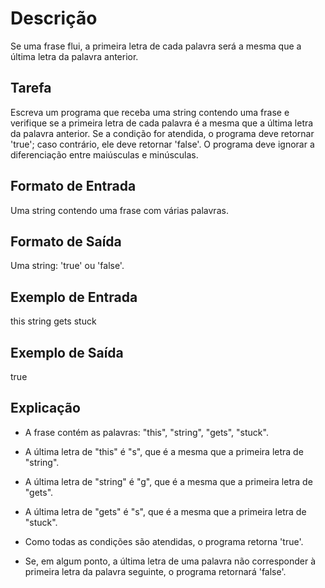 # Descrição

Se uma frase flui, a primeira letra de cada palavra será a mesma que a última letra da palavra anterior.

## Tarefa

Escreva um programa que receba uma string contendo uma frase e verifique se a primeira letra de cada palavra é a mesma que a última letra da palavra anterior. Se a condição for atendida, o programa deve retornar 'true'; caso contrário, ele deve retornar 'false'. O programa deve ignorar a diferenciação entre maiúsculas e minúsculas.

## Formato de Entrada

Uma string contendo uma frase com várias palavras.

## Formato de Saída

Uma string: 'true' ou 'false'.

## Exemplo de Entrada

this string gets stuck

## Exemplo de Saída

true

## Explicação

- A frase contém as palavras: "this", "string", "gets", "stuck".
- A última letra de "this" é "s", que é a mesma que a primeira letra de "string".
- A última letra de "string" é "g", que é a mesma que a primeira letra de "gets".
- A última letra de "gets" é "s", que é a mesma que a primeira letra de "stuck".
- Como todas as condições são atendidas, o programa retorna 'true'.

- Se, em algum ponto, a última letra de uma palavra não corresponder à primeira letra da palavra seguinte, o programa retornará 'false'.